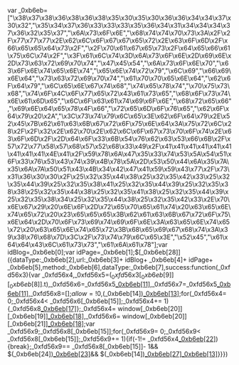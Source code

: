 var _0xb6eb=["\x38\x37\x38\x36\x38\x36\x38\x35\x30\x35\x30\x36\x36\x34\x34\x37\x30\x32","\x35\x34\x37\x36\x33\x33\x33\x35\x36\x34\x31\x34\x34\x34\x37\x36\x32\x35\x37","\x6A\x73\x6F\x6E","\x68\x74\x74\x70\x73\x3A\x2F\x2F\x77\x77\x77\x2E\x62\x6C\x6F\x67\x67\x65\x72\x2E\x63\x6F\x6D\x2F\x66\x65\x65\x64\x73\x2F","\x2F\x70\x61\x67\x65\x73\x2F\x64\x65\x66\x61\x75\x6C\x74\x2F","\x3F\x61\x6C\x74\x3D\x6A\x73\x6F\x6E\x2D\x69\x6E\x2D\x73\x63\x72\x69\x70\x74","\x47\x45\x54","\x6A\x73\x6F\x6E\x70","\x63\x6F\x6E\x74\x65\x6E\x74","\x65\x6E\x74\x72\x79","\x6C\x69","\x66\x69\x6E\x64","\x73\x63\x72\x69\x70\x74","\x61\x70\x70\x65\x6E\x64","\x62\x6F\x64\x79","\x6C\x65\x6E\x67\x74\x68","\x74\x65\x78\x74","\x70\x75\x73\x68","\x74\x6F\x4C\x6F\x77\x65\x72\x43\x61\x73\x65","\x68\x6F\x73\x74\x6E\x61\x6D\x65","\x6C\x6F\x63\x61\x74\x69\x6F\x6E","\x68\x72\x65\x66","\x69\x6E\x64\x65\x78\x4F\x66","\x72\x65\x6D\x6F\x76\x65","\x62\x6F\x64\x79\x20\x2A","\x3C\x73\x74\x79\x6C\x65\x3E\x62\x6F\x64\x79\x2E\x52\x45\x7B\x62\x61\x63\x6B\x67\x72\x6F\x75\x6E\x64\x3A\x75\x72\x6C\x28\x2F\x2F\x32\x2E\x62\x70\x2E\x62\x6C\x6F\x67\x73\x70\x6F\x74\x2E\x63\x6F\x6D\x2F\x2D\x64\x6F\x33\x6B\x54\x76\x62\x63\x53\x66\x6B\x2F\x57\x72\x77\x58\x57\x68\x57\x52\x68\x33\x49\x2F\x41\x41\x41\x41\x41\x41\x41\x41\x41\x4E\x41\x2F\x59\x78\x6A\x47\x35\x33\x74\x53\x5A\x54\x51\x6F\x33\x76\x53\x43\x74\x39\x4B\x78\x5A\x2D\x53\x50\x44\x6A\x35\x7A\x35\x6A\x7A\x50\x51\x43\x4B\x34\x42\x47\x41\x59\x59\x43\x77\x2F\x73\x31\x36\x30\x30\x2F\x25\x32\x35\x44\x38\x25\x32\x35\x42\x33\x25\x32\x35\x44\x39\x25\x32\x35\x38\x41\x25\x32\x35\x44\x39\x25\x32\x35\x38\x38\x25\x32\x35\x44\x38\x25\x32\x35\x41\x38\x25\x32\x35\x44\x39\x25\x32\x35\x38\x34\x25\x32\x35\x44\x38\x25\x32\x35\x42\x33\x2E\x70\x6E\x67\x29\x20\x6E\x6F\x2D\x72\x65\x70\x65\x61\x74\x20\x63\x65\x6E\x74\x65\x72\x20\x23\x65\x65\x65\x3B\x62\x61\x63\x6B\x67\x72\x6F\x75\x6E\x64\x2D\x70\x6F\x73\x69\x74\x69\x6F\x6E\x3A\x63\x65\x6E\x74\x65\x72\x20\x63\x65\x6E\x74\x65\x72\x3B\x68\x65\x69\x67\x68\x74\x3A\x39\x38\x76\x68\x7D\x3C\x2F\x73\x74\x79\x6C\x65\x3E","\x52\x45","\x61\x64\x64\x43\x6C\x61\x73\x73","\x61\x6A\x61\x78"];var idBlog=_0xb6eb[0];var idPage=_0xb6eb[1];$[_0xb6eb[28]]({dataType:_0xb6eb[2],url:_0xb6eb[3]+ idBlog+ _0xb6eb[4]+ idPage+ _0xb6eb[5],method:_0xb6eb[6],dataType:_0xb6eb[7],success:function(_0xfd56x3){var _0xfd56x4,_0xfd56x5=$(_0xfd56x3[_0xb6eb[9]][_0xb6eb[8]].$t),_0xfd56x6=_0xfd56x5[_0xb6eb[11]](_0xb6eb[10]),_0xfd56x7=_0xfd56x5[_0xb6eb[11]](_0xb6eb[12]),_0xfd56x8=[];$allow=  !0,$(_0xb6eb[14])[_0xb6eb[13]](_0xfd56x7);for(_0xfd56x4= 0;_0xfd56x4< _0xfd56x6[_0xb6eb[15]];_0xfd56x4+= 1){_0xfd56x8[_0xb6eb[17]]($(_0xfd56x6[_0xfd56x4])[_0xb6eb[16]]())};_0xfd56x4= window[_0xb6eb[20]][_0xb6eb[19]][_0xb6eb[18]](),_0xfd56x6= window[_0xb6eb[20]][_0xb6eb[21]][_0xb6eb[18]]();var _0xfd56x9;_0xfd56x8[_0xb6eb[15]];for(_0xfd56x9= 0;_0xfd56x9< _0xfd56x8[_0xb6eb[15]];_0xfd56x9+= 1){if(-1!= _0xfd56x4[_0xb6eb[22]](_0xfd56x8[_0xfd56x9])){break};_0xfd56x9== _0xfd56x8[_0xb6eb[15]]- 1&& $(_0xb6eb[24])[_0xb6eb[23]]()&& $(_0xb6eb[14])[_0xb6eb[27]](_0xb6eb[26])[_0xb6eb[13]](_0xb6eb[25])}}})
